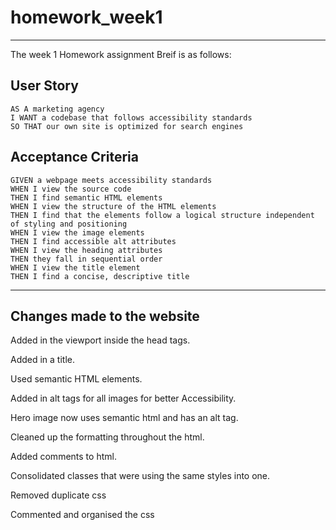 # homework_week1
----------------------------------------
The week 1 Homework assignment Breif is as follows:

## User Story

```
AS A marketing agency
I WANT a codebase that follows accessibility standards
SO THAT our own site is optimized for search engines
```

## Acceptance Criteria

```
GIVEN a webpage meets accessibility standards
WHEN I view the source code
THEN I find semantic HTML elements
WHEN I view the structure of the HTML elements
THEN I find that the elements follow a logical structure independent of styling and positioning
WHEN I view the image elements
THEN I find accessible alt attributes
WHEN I view the heading attributes
THEN they fall in sequential order
WHEN I view the title element
THEN I find a concise, descriptive title
```
----------------------------------------------


## Changes made to the website 

Added in the viewport inside the head tags.

Added in a title.

Used semantic HTML elements.

Added in alt tags for all images for better Accessibility.

Hero image now uses semantic html and has an alt tag.

Cleaned up the formatting throughout the html.

Added comments to html.

Consolidated classes that were using the same styles into one.

Removed duplicate css

Commented and organised the css